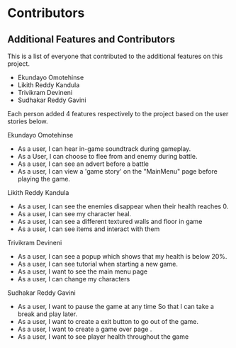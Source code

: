 # Contributors
## Additional Features and Contributors

This is a list of everyone that contributed to the additional features on this project.

 * Ekundayo Omotehinse
 * Likith Reddy Kandula
 * Trivikram Devineni
 * Sudhakar Reddy Gavini

Each person added 4 features respectively to the project based on the user stories below.

Ekundayo Omotehinse

 * As a user, I can hear in-game soundtrack during gameplay.
 * As a User, I can choose to flee from and enemy during battle.
 * As a user, I can see an advert before a battle
 * As a user, I can view a 'game story'  on the "MainMenu" page before playing the game.

Likith Reddy Kandula

 * As a user, I can see the enemies disappear when their health reaches 0.
 * As a user, I can see my character heal.
 * As a user, I can see a different textured walls and floor in game
 * As a user, I can see items and interact with them

Trivikram Devineni

 * As a user, I can see a popup which shows that my health is below 20%.
 * As a user, I can see tutorial when starting a new game.
 * As a user, I want to see the main menu page 
 * As a user, I can change my characters

Sudhakar Reddy Gavini

 * As a user, I want to pause the game at any time So that I can take a break and play later.
 * As a user, I want to create a exit button to go out of the game.
 * As a user,  I want to create a game over page .
 * As a user, I want to see player health throughout the game

